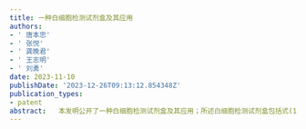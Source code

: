 ```yaml
---
title: 一种白细胞检测试剂盒及其应用
authors:
- ' 唐本忠'
- ' 张悦'
- ' 龚晚君'
- ' 王志明'
- ' 刘勇'
date: 2023-11-10
publishDate: '2023-12-26T09:13:12.854348Z'
publication_types:
- patent
abstract:   本发明公开了一种白细胞检测试剂盒及其应用；所述白细胞检测试剂盒包括式(1)到式(4)中任意一种结构的AIE荧光染料。本发明将血液样品和红细胞溶解剂混合后,加入AIE荧光染料溶液；检测所得混合物的散射光特性和荧光特性；根据散射光特性和荧光特性对白细胞进行分类和计数。本发明利用具有聚集诱导发光特性的AIE荧光染料作为白细胞分类试剂,AIE荧光染料特异性结合白细胞的核酸后,通过流式细胞仪检测,可以对白细胞进行准确的分类统计；而且AIE荧光染料检测灵敏性高,光稳定性好,可降低单次使用剂量,不易发生荧光猝灭现象。
---
```

